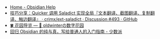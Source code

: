 - [Home - Obsidian Help](https://help.obsidian.md/)
- [技巧分享：Quicker 调用 Saladict 实现全局『文本翻译、截图翻译、复制翻译、触边翻译』 · crimx/ext-saladict · Discussion #493 · GitHub](https://github.com/crimx/ext-saladict/discussions/493)
- [🍀 花园导览 — 🌱 oldwinterの数字花园](https://notes.oldwinter.top/huayuan)
- [回归 Obsidian 的纯与真，写给普通人的入门指南 - 少数派](https://sspai.com/post/72697)
